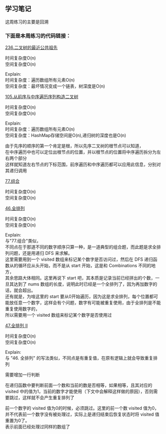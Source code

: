 ## 学习笔记

这周练习的主要是回溯

### 下面是本周练习的代码链接：

[236.二叉树的最近公共祖先](../src/main/java/week3/lowestCommonAncestor/Solution.java) <br>

时间复杂度O(n) <br>
空间复杂度O(n) <br>

Explain: <br>
时间复杂度：遍历数组所有元素O(n) <br>
空间复杂度：最坏情况变成一个链表，树深度是O(n) <br>


[105.从前序与中序遍历序列构造二叉树](../src/main/java/week3/constructBinaryTreeFromPreorderAndInorderTraversal/Solution.java) <br>

时间复杂度O(n) <br>
空间复杂度O(n) <br>

Explain: <br>
时间复杂度：遍历数组所有元素O(n) <br>
空间复杂度：HashMap存储空间是O(n),递归树的深度也是O(n) <br>

由于先序的顺序的第一个肯定是根，所以先序二叉树的根节点可以知道， <br>
在中序遍历中也可以定位出根节点的位置，并以根节点的位置将中序遍历拆分为左右两个部分 <br>
这样就知道左右节点的下标范围，前序遍历和中序遍历都可以应用此信息，分别对其递归调用 <br>

[77.组合](../src/main/java/week3/combinations/Solution.java) <br>

时间复杂度O(n) <br>
空间复杂度O(n) <br>

[46.全排列](../src/main/java/week3/permutations/Solution.java)     <br>

时间复杂度O(n) <br>
空间复杂度O(n) <br>

Explain: <br>
与"77.组合"类似，<br>
不同点在于那道不同的数字顺序只算一种，是一道典型的组合题，而此题是求全排列问题，还是用递归 DFS 来求解。<br>
这里需要用到一个 visited 数组来标记某个数字是否访问过，然后在 DFS 递归函数从的循环应从头开始，而不是从 start 开始，这是和 Combinations 不同的地方，<br>
其余思路大体相同。这里再说下 start 吧，其本质是记录当前已经拼出的个数，一旦其达到了 nums 数组的长度，说明此时已经是一个全排列了，因为再加数字的话，就会超出。<br>
还有就是，为啥这里的 start 要从0开始遍历，因为这是求全排列，每个位置都可能放任意一个数字，这样会有个问题，数字有可能被重复使用，由于全排列是不能重复使用数字的，<br>
所以需要用一个 visited 数组来标记某个数字是否使用过

[47.全排列 II](../src/main/java/week3/permutationsIi/Solution.java)  <br>

时间复杂度O(n) <br>
空间复杂度O(n) <br>

Explain: <br>
与 "46. 全排列" 的写法类似，不同点是有重复值，在原有逻辑上就会导致重复排列 <br>

需要增加一行判断 <br>

在递归函数中要判断前面一个数和当前的数是否相等，如果相等，且其对应的 visited 中的值为1，当前的数字才能使用（下文中会解释这样做的原因），否则需要跳过，这样就不会产生重复排列了 <br>

前一个数字的 visited 值为0的时候，必须跳过。这里的前一个数 visited 值为0，并不代表前一个数字没有被处理过，实际上是递归结束后恢复状态时将 visited 值重置为0了。 <br>
表示前面已经处理过同样的数组了 <br>